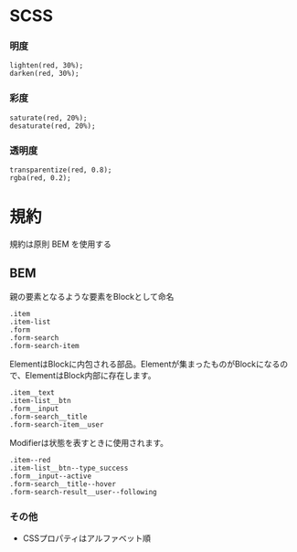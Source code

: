 # SCSS

### 明度

    lighten(red, 30%);
    darken(red, 30%);

### 彩度

    saturate(red, 20%);
    desaturate(red, 20%);

### 透明度

    transparentize(red, 0.8);
    rgba(red, 0.2);

# 規約

規約は原則 BEM を使用する

## BEM

親の要素となるような要素をBlockとして命名

    .item
    .item-list
    .form
    .form-search
    .form-search-item

ElementはBlockに内包される部品。Elementが集まったものがBlockになるので、ElementはBlock内部に存在します。

    .item__text
    .item-list__btn
    .form__input
    .form-search__title
    .form-search-item__user

Modifierは状態を表すときに使用されます。

    .item--red
    .item-list__btn--type_success
    .form__input--active
    .form-search__title--hover
    .form-search-result__user--following

### その他

- CSSプロパティはアルファベット順